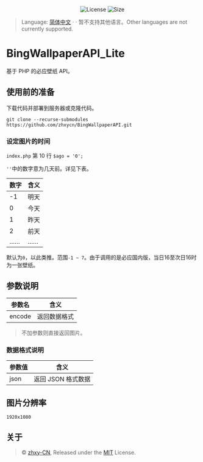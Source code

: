 <p align="center">
  <img alt="License" src="https://img.shields.io/github/license/zhxycn/BingWallpaperAPI"/>
  <img alt="Size" src="https://img.shields.io/github/languages/code-size/zhxycn/BingWallpaperAPI"/>
</p>

>Language: [简体中文](./README.md)  · · 暂不支持其他语言。Other languages are not currently supported.

# BingWallpaperAPI_Lite
基于 PHP 的必应壁纸 API。

## 使用前的准备
下载代码并部署到服务器或克隆代码。
```
git clone --recurse-submodules https://github.com/zhxycn/BingWallpaperAPI.git
```

### 设定图片的时间
`index.php` 第 10 行 `$ago = '0'; `

`''`中的数字意为几天前。详见下表。

数字|含义
-|-
-1|明天
0|今天
1|昨天
2|前天
……|……

默认为`0`，以此类推。范围`-1 ~ 7`。由于调用的是必应国内版，当日16至次日16时为一张壁纸。

## 参数说明
参数名|含义
-|-
encode|返回数据格式

>不加参数则直接返回图片。

### 数据格式说明
参数值|含义
-|-
json|返回 JSON 格式数据

## 图片分辨率
`1920x1080`

## 关于
>© [zhxy-CN](https://github.com/zhxycn), Released under the [MIT](./LICENSE) License.
